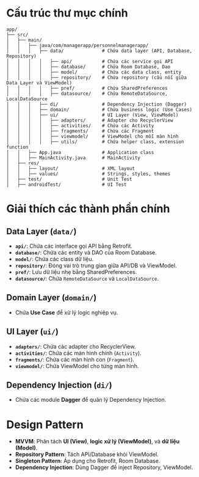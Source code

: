 # Cấu trúc thư mục chính

```plaintext
app/
├── src/
│   ├── main/
│   │   ├── java/com/managerapp/personnelmanagerapp/
│   │   │   ├── data/              # Chứa data layer (API, Database, Repository)
│   │   │   │   ├── api/           # Chứa các service gọi API
│   │   │   │   ├── database/      # Chứa Room Database, Dao
│   │   │   │   ├── model/         # Chứa các data class, entity
│   │   │   │   ├── repository/    # Chứa repository (cầu nối giữa Data Layer và ViewModel)
│   │   │   │   ├── pref/          # Chứa SharedPreferences
│   │   │   │   ├── datasource/    # Chứa RemoteDataSource, LocalDataSource
│   │   │   ├── di/                # Dependency Injection (Dagger)
│   │   │   ├── domain/            # Chứa business logic (Use Cases)
│   │   │   ├── ui/                # UI Layer (View, ViewModel)
│   │   │   │   ├── adapters/      # Adapter cho RecyclerView
│   │   │   │   ├── activities/    # Chứa các Activity
│   │   │   │   ├── fragments/     # Chứa các Fragment
│   │   │   │   ├── viewmodel/     # ViewModel cho mỗi màn hình
│   │   │   │   ├── utils/         # Chứa helper class, extension function
│   │   ├── App.java               # Application class
│   │   ├── MainActivity.java      # MainActivity
│   ├── res/
│   │   ├── layout/                # XML layout
│   │   ├── values/                # Strings, styles, themes
│   ├── test/                      # Unit Test
│   ├── androidTest/               # UI Test
```
# Giải thích các thành phần chính

## Data Layer (`data/`)
- **`api/`**: Chứa các interface gọi API bằng Retrofit.
- **`database/`**: Chứa các entity và DAO của Room Database.
- **`model/`**: Chứa các class dữ liệu.
- **`repository/`**: Đóng vai trò trung gian giữa API/DB và ViewModel.
- **`pref/`**: Lưu dữ liệu nhẹ bằng SharedPreferences.
- **`datasource/`**: Chứa `RemoteDataSource` và `LocalDataSource`.

## Domain Layer (`domain/`)
- Chứa **Use Case** để xử lý logic nghiệp vụ.

## UI Layer (`ui/`)
- **`adapters/`**: Chứa các adapter cho RecyclerView.
- **`activities/`**: Chứa các màn hình chính (`Activity`).
- **`fragments/`**: Chứa các màn hình con (`Fragment`).
- **`viewmodel/`**: Chứa ViewModel cho từng màn hình.

## Dependency Injection (`di/`)
- Chứa các module **Dagger** để quản lý Dependency Injection.

# Design Pattern
- **MVVM**: Phân tách **UI (View)**, **logic xử lý (ViewModel)**, và **dữ liệu (Model)**.
- **Repository Pattern**: Tách API/Database khỏi ViewModel.
- **Singleton Pattern**: Áp dụng cho Retrofit, Room Database.
- **Dependency Injection**: Dùng Dagger để inject Repository, ViewModel.
